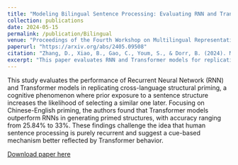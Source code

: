 ```yaml
---
title: "Modeling Bilingual Sentence Processing: Evaluating RNN and Transformer Architectures for Cross-Language Structural Priming"
collection: publications
date: 2024-05-15
permalink: /publication/Bilingual
venue: "Proceedings of the Fourth Workshop on Multilingual Representation Learning (MRL 2024)"
paperurl: "https://arxiv.org/abs/2405.09508"
citation: "Zhang, D., Xiao, B., Gao, C., Youm, S., & Dorr, B. (2024). Modeling Bilingual Sentence Processing: Evaluating RNN and Transformer Architectures for Cross-Language Structural Priming. In Proceedings of the Fourth Workshop on Multilingual Representation Learning (MRL 2024)."
excerpt: "This paper evaluates RNN and Transformer models for replicating cross-language structural priming in Chinese-English, showing Transformers outperform RNNs in producing primed sentence structures."
---
```


This study evaluates the performance of Recurrent Neural Network (RNN) and Transformer models in replicating cross-language structural priming, a cognitive phenomenon where prior exposure to a sentence structure increases the likelihood of selecting a similar one later. Focusing on Chinese-English priming, the authors found that Transformer models outperform RNNs in generating primed structures, with accuracy ranging from 25.84% to 33%. These findings challenge the idea that human sentence processing is purely recurrent and suggest a cue-based mechanism better reflected by Transformer behavior.

[Download paper here](https://arxiv.org/abs/2405.09508)
